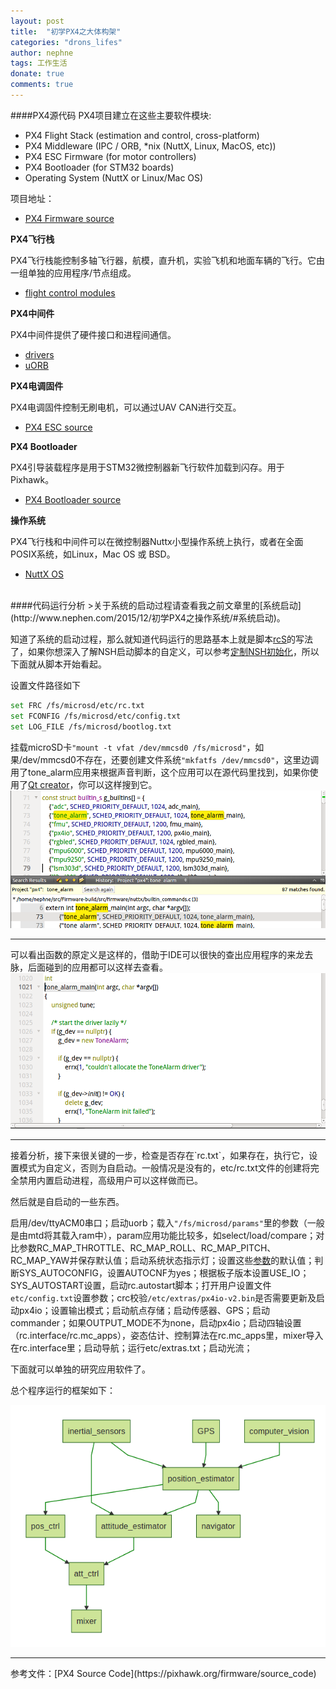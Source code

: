 ```yaml
---
layout: post
title:  "初学PX4之大体构架"
categories: "drons_lifes"
author: nephne
tags: 工作生活
donate: true
comments: true
---
```

####PX4源代码
PX4项目建立在这些主要软件模块:

- PX4 Flight Stack (estimation and control, cross-platform)
- PX4 Middleware (IPC / ORB, *nix (NuttX, Linux, MacOS, etc))
- PX4 ESC Firmware (for motor controllers)
- PX4 Bootloader (for STM32 boards)
- Operating System (NuttX or Linux/Mac OS)

项目地址：

- [PX4 Firmware source](http://github.com/PX4/Firmware)

**PX4飞行栈**

PX4飞行栈能控制多轴飞行器，航模，直升机，实验飞机和地面车辆的飞行。它由一组单独的应用程序/节点组成。

- [flight control modules](http://github.com/PX4/Firmware/tree/master/src/modules)

**PX4中间件**

PX4中间件提供了硬件接口和进程间通信。

- [drivers](http://github.com/PX4/Firmware/tree/master/src/drivers)
- [uORB](http://github.com/PX4/Firmware/tree/master/src/modules/uORB)

**PX4电调固件**

PX4电调固件控制无刷电机，可以通过UAV CAN进行交互。

<!--more-->
- [PX4 ESC source](http://github.com/PX4/px4esc)

**PX4 Bootloader**

PX4引导装载程序是用于STM32微控制器新飞行软件加载到闪存。用于Pixhawk。

- [PX4 Bootloader source](http://github.com/PX4/Bootloader)

**操作系统**

PX4飞行栈和中间件可以在微控制器Nuttx小型操作系统上执行，或者在全面POSIX系统，如Linux，Mac OS 或 BSD。

- [NuttX OS](http://github.com/PX4/NuttX)

<br>
####代码运行分析
>关于系统的启动过程请查看我之前文章里的[系统启动](http://www.nephen.com/2015/12/初学PX4之操作系统/#系统启动)。   

知道了系统的启动过程，那么就知道代码运行的思路基本上就是脚本[rcS](https://github.com/PX4/Firmware/blob/master/ROMFS/px4fmu_common/init.d/rcS)的写法了，如果你想深入了解NSH启动脚本的自定义，可以参考[定制NSH初始化](http://www.nephen.com/2015/12/初识NuttX操作系统/#3-4-定制nsh初始化)，所以下面就从脚本开始看起。

设置文件路径如下

```sh
set FRC /fs/microsd/etc/rc.txt
set FCONFIG /fs/microsd/etc/config.txt
set LOG_FILE /fs/microsd/bootlog.txt
```

挂载microSD卡`"mount -t vfat /dev/mmcsd0 /fs/microsd"`，如果/dev/mmcsd0不存在，还要创建文件系统`"mkfatfs /dev/mmcsd0"`，这里边调用了tone_alarm应用来根据声音判断，这个应用可以在源代码里找到，如果你使用了[Qt creator](http://www.nephen.com/2015/12/初学PX4之环境搭建/#qtcreator-ide建立工程)，你可以这样搜到它。
<img src="/images/findapp.png">
<hr>
可以看出函数的原定义是这样的，借助于IDE可以很快的查出应用程序的来龙去脉，后面碰到的应用都可以这样去查看。
<img src="/images/define.png">
<hr>
接着分析，接下来很关键的一步，检查是否存在`rc.txt`，如果存在，执行它，设置模式为自定义，否则为自启动。一般情况是没有的，etc/rc.txt文件的创建将完全禁用内置启动进程，高级用户可以这样做而已。    

然后就是自启动的一些东西。   

启用/dev/ttyACM0串口；启动uorb；载入`"/fs/microsd/params"`里的参数（一般是由mtd将其载入ram中），param应用功能比较多，如select/load/compare；对比参数RC_MAP_THROTTLE、RC_MAP_ROLL、RC_MAP_PITCH、RC_MAP_YAW并保存默认值；启动系统状态指示灯；设置这些[参数](https://pixhawk.org/start?id=dev/system_startup#configuration_variables)的默认值；判断SYS_AUTOCONFIG，设置AUTOCNF为yes；根据板子版本设置USE_IO；SYS_AUTOSTART设置，启动rc.autostart脚本；打开用户设置文件`etc/config.txt`设置参数；crc校验`/etc/extras/px4io-v2.bin`是否需要更新及启动px4io；设置输出模式；启动航点存储；启动传感器、GPS；启动commander；如果OUTPUT_MODE不为none，启动px4io；启动四轴设置（rc.interface/rc.mc_apps），姿态估计、控制算法在rc.mc_apps里，mixer导入在rc.interface里；启动导航；运行etc/extras.txt；启动光流；     

下面就可以单独的研究应用软件了。

总个程序运行的框架如下：
<center><a href="http://dev.px4.io/concept-flight-stack.html#estimation-and-control-architecture"><img src="/images/app_run.png"></a></center>

<hr>
参考文件：[PX4 Source Code](https://pixhawk.org/firmware/source_code)